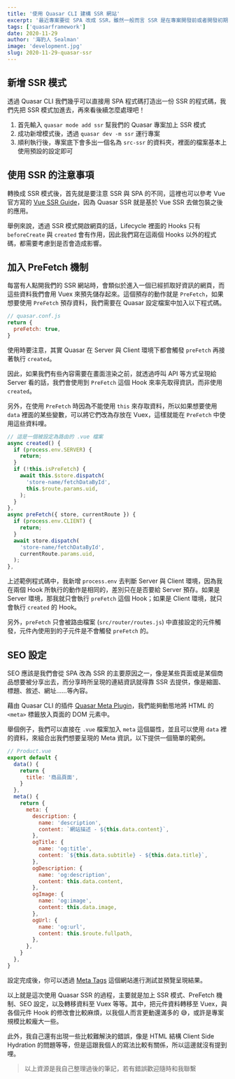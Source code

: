 ```yaml
---
title: '使用 Quasar CLI 建構 SSR 網站'
excerpt: '最近專案要從 SPA 改成 SSR，雖然一般而言 SSR 是在專案開發前或者開發初期就得考量，但是事情總有個萬一，俗話說的好，需求是會成長的？總之好險 Quasar 有提供建構 SSR 的方法，這對於轉換到 SSR 會減少許多麻煩。'
tags: ['quasarframework']
date: 2020-11-29
author: '海豹人 Sealman'
image: 'development.jpg'
slug: 2020-11-29-quasar-ssr
---
```


## 新增 SSR 模式

透過 Quasar CLI 我們幾乎可以直接用 SPA 程式碼打造出一份 SSR 的程式碼，我們先把 SSR 模式加進去，再來看後續怎麼處理吧！

1. 首先輸入 `quasar mode add ssr` 幫我們的 Quasar 專案加上 SSR 模式
2. 成功新增模式後，透過 `quasar dev -m ssr` 運行專案
3. 順利執行後，專案底下會多出一個名為 `src-ssr` 的資料夾，裡面的檔案基本上使用預設的設定即可

## 使用 SSR 的注意事項

轉換成 SSR 模式後，首先就是要注意 SSR 與 SPA 的不同，這裡也可以參考 Vue 官方寫的 [Vue SSR Guide](https://ssr.vuejs.org/)，因為 Quasar SSR 就是基於 Vue SSR 去做包裝之後的應用。

舉例來說，透過 SSR 模式開啟網頁的話，Lifecycle 裡面的 Hooks 只有 `beforeCreate` 與 `created` 會有作用，因此我們寫在這兩個 Hooks 以外的程式碼，都需要考慮到是否會造成影響。

## 加入 PreFetch 機制

每當有人點開我們的 SSR 網站時，會類似於進入一個已經抓取好資訊的網頁，而這些資料我們會用 Vuex 來預先儲存起來。這個預存的動作就是 `PreFetch`，如果想要使用 `PreFetch` 預存資料，我們需要在 Quasar 設定檔案中加入以下程式碼。

```javascript
// quasar.conf.js
return {
  preFetch: true,
}
```

使用時要注意，其實 Quasar 在 Server 與 Client 環境下都會觸發 `preFetch` 再接著執行 `created`。

因此，如果我們有些內容需要在畫面渲染之前，就透過呼叫 API 等方式呈現給 Server 看的話，我們會使用到 `PreFetch` 這個 Hook 來率先取得資訊，而非使用 `created`。

另外，在使用 `PreFetch` 時因為不能使用 `this` 來存取資料，所以如果想要使用 `data` 裡面的某些變數，可以將它們改為存放在 Vuex，這樣就能在 `PreFetch` 中使用這些資料哩。

```javascript
// 這是一個被設定為路由的 .vue 檔案
async created() {
  if (process.env.SERVER) {
    return;
  }
  if (!this.isPreFetch) {
    await this.$store.dispatch(
      'store-name/fetchDataById',
      this.$route.params.uid,
    );
  }
},
async preFetch({ store, currentRoute }) {
  if (process.env.CLIENT) {
    return;
  }
  await store.dispatch(
    'store-name/fetchDataById',
    currentRoute.params.uid,
  );
},
```

上述範例程式碼中，我新增 `process.env` 去判斷 Server 與 Client 環境，因為我在兩個 Hook 所執行的動作是相同的，差別只在是否要給 Server 預存。如果是 Server 環境，那我就只會執行 `preFetch` 這個 Hook；如果是 Client 環境，就只會執行 `created` 的 Hook。

另外，`preFetch` 只會被路由檔案 (`src/router/routes.js`) 中直接設定的元件觸發，元件內使用到的子元件是不會觸發 `preFetch` 的。

## SEO 設定

SEO 應該是我們會從 SPA 改為 SSR 的主要原因之一，像是某些頁面或是某個商品想要被分享出去，而分享時所呈現的連結資訊就得靠 SSR 去提供，像是縮圖、標題、敘述、網址……等內容。

藉由 Quasar CLI 的插件 [Quasar Meta Plugin](https://quasar.dev/quasar-plugins/meta)，我們能夠動態地將 HTML 的 `<meta>` 標籤放入頁面的 DOM 元素中。

舉個例子，我們可以直接在 `.vue` 檔案加入 `meta` 這個屬性，並且可以使用 `data` 裡的資料，來組合出我們想要呈現的 Meta 資訊，以下提供一個簡單的範例。

```javascript
// Product.vue
export default {
  data() {
    return {
      title: '商品頁面',
    }
  },
  meta() {
    return {
      meta: {
        description: {
          name: 'description',
          content: `網站描述 - ${this.data.content}`,
        },
        ogTitle: {
          name: 'og:title',
          content: `${this.data.subtitle} - ${this.data.title}`,
        },
        ogDescription: {
          name: 'og:description',
          content: this.data.content,
        },
        ogImage: {
          name: 'og:image',
          content: this.data.image,
        },
        ogUrl: {
          name: 'og:url',
          content: this.$route.fullpath,
        },
      },
    }
  },
}
```

設定完成後，你可以透過 [Meta Tags](https://metatags.io/) 這個網站進行測試並預覽呈現結果。

以上就是這次使用 Quasar SSR 的過程，主要就是加上 SSR 模式、PreFetch 機制、SEO 設定，以及轉移資料至 Vuex 等等。其中，把元件資料轉移至 Vuex，與各個元件 Hook 的修改會比較麻煩，以我個人而言更動還滿多的 😅，或許是專案規模比較龐大一些。

此外，我自己還有出現一些比較難解決的錯誤，像是 HTML 結構 Client Side Hydration 的問題等等，但是這跟我個人的寫法比較有關係，所以這邊就沒有提到哩。

> 以上資源是我自己整理過後的筆記，若有錯誤歡迎隨時和我聯繫
